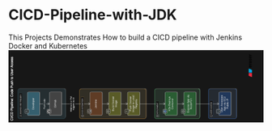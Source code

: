 # CICD-Pipeline-with-JDK
This Projects Demonstrates How to build a CICD pipeline with Jenkins Docker and Kubernetes
![diagram](./img/cicd%20image.png)
